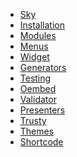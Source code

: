 <ul id="slide-out2" class="side-nav fixed">
    <li class="logo"><a href="#" class="brand-logo">Sky</a> </li>
    <li><a href="/docs/master/installation">Installation</a></li>
    <li><a href="/docs/master/modules">Modules</a></li>
    <li><a href="/docs/master/menus">Menus</a></li>
    <li><a href="/docs/master/widget">Widget</a></li>
    <li><a href="/docs/master/generators">Generators</a></li>
    <li><a href="/docs/master/testing">Testing</a></li>
    <li><a href="/docs/master/oembed">Oembed</a></li>
    <li><a href="/docs/master/validator">Validator</a></li>
    <li><a href="/docs/master/presenters">Presenters</a></li>
    <li><a href="/docs/master/trusty">Trusty</a></li>
    <li><a href="/docs/master/themes">Themes</a></li>
    <li><a href="/docs/master/shortcode">Shortcode</a></li>
</ul>